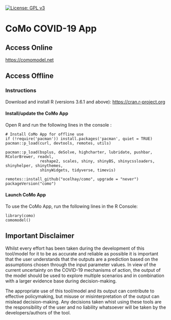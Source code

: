 [![License: GPL v3](https://img.shields.io/badge/License-GPLv3-blue.svg)](https://www.gnu.org/licenses/gpl-3.0)

# CoMo COVID-19 App

## Access Online

https://comomodel.net

## Access Offline

### Instructions

Download and install R (versions 3.6.1 and above): https://cran.r-project.org

#### Install/update the CoMo App

Open R and run the following lines in the console :
```
# Install CoMo App for offline use
if (!require('pacman')) install.packages('pacman', quiet = TRUE)
pacman::p_load(curl, devtools, remotes, utils)

pacman::p_load(bsplus, deSolve, highcharter, lubridate, pushbar, RColorBrewer, readxl, 
               reshape2, scales, shiny, shinyBS, shinycssloaders, shinyhelper, shinythemes, 
               shinyWidgets, tidyverse, timevis)

remotes::install_github("ocelhay/como", upgrade = "never")
packageVersion("como")
```

#### Launch CoMo App

To use the CoMo App, run the following lines in the R Console:

```
library(como)
comomodel()
```

## Important Disclaimer

Whilst every effort has been taken during the development of this tool/model for it to be as accurate and reliable as possible it is important that the user understands that the outputs are a prediction based on the assumptions chosen through the input parameter values. In view of the current uncertainty on the COVID-19 mechanisms of action, the output of the model should be used to explore multiple scenarios and in combination with a larger evidence base during decision-making.

The appropriate use of this tool/model and its output can contribute to effective policymaking, but misuse or misinterpretation of the output can mislead decision-making. Any decisions taken whist using these tools are the responsibility of the user and no liability whatsoever will be taken by the developers/authors of the tool.
